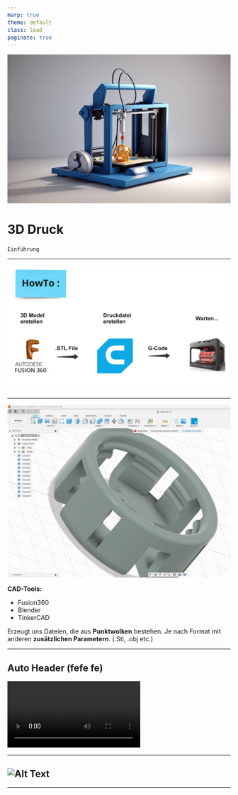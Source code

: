 ```yaml
---
marp: true
theme: default
class: lead
paginate: true         
---
```

<!-- Settings -->
<!-- backgroundColor: white -->
<!-- _color: black -->

<!-- Beginn der Folie 1 -->
![bg ](https://github.com/Nr44suessauer/MarkdownSheets/blob/main/Presentations/Pictures/3D_Animation_Style_create_me_a_slide_for_a_powerpoint_xwhere_yo_3.jpg?raw=true)   <!-- 3D-Drucker Bild -->

# 3D Druck 
    Einführung

--- 
<!-- Beginn der Folie 2 -->
![bg ](https://github.com/Nr44suessauer/MarkdownSheets/blob/main/Presentations/Pictures/slideAblauf3Ddrucken.jpg.jpg?raw=true)   <!-- slide from miroboard -->

---
<!-- Beginn der Folie 3 -->

![bg left:55%](https://github.com/Nr44suessauer/MarkdownSheets/blob/main/Presentations/Pictures/bottle3Dprintmodel.jpg?raw=true)

**CAD-Tools:**
- Fusion360
- Blender
- TinkerCAD

Erzeugt uns Dateien, die aus **Punktwolken** bestehen. 
Je nach Format mit anderen **zusätzlichen Parametern**.
(.Stl, .obj etc.)

<!-- Demo: Würfel generieren und als .stl exportieren -->


---
<!-- Beginn der Folie 5 -->
## <!--fit--> Auto Header (fefe fe)
![](my_video.mov)



---
<!-- Beginn der Folie 6 -->
![Alt Text](https://media.giphy.com/media/v1.Y2lkPTc5MGI3NjExYWdybXk0MzNpbTBjY2RlZ2xnd2FhNmN6OWkxY2ZqdTkwcDVoNjJ3dyZlcD12MV9pbnRlcm5hbF9naWZfYnlfaWQmY3Q9Zw/Zw5hen6dgqY058sAr4/giphy-downsized-large.gif)
---
<!-- Beginn der Folie 7 -->


---